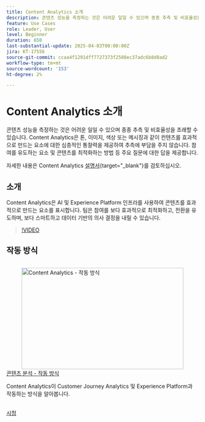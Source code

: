 ```yaml
---
title: Content Analytics 소개
description: 콘텐츠 성능을 측정하는 것은 어려운 일일 수 있으며 종종 추측 및 비효율성을 초래할 수 있습니다. Content Analytics은 콘텐츠를 효과적으로 만드는 요소에 대한 심층적인 통찰력을 제공하여 추측에 부담을 주지 않습니다.
feature: Use Cases
role: Leader, User
level: Beginner
duration: 650
last-substantial-update: 2025-04-03T00:00:00Z
jira: KT-17556
source-git-commit: ccaa4f1291dff7727373f2508ec37adc6b8d8ad2
workflow-type: tm+mt
source-wordcount: '153'
ht-degree: 2%

---
```


# Content Analytics 소개

콘텐츠 성능을 측정하는 것은 어려운 일일 수 있으며 종종 추측 및 비효율성을 초래할 수 있습니다. Content Analytics은 톤, 이미지, 색상 또는 메시징과 같이 컨텐츠를 효과적으로 만드는 요소에 대한 심층적인 통찰력을 제공하여 추측에 부담을 주지 않습니다. 참여를 유도하는 요소 및 콘텐츠를 최적화하는 방법 등 주요 질문에 대한 답을 제공합니다.

자세한 내용은 Content Analytics [설명서](https://experienceleague.adobe.com/ko/docs/analytics-platform/using/content-analytics/content-analytics){target="_blank"}를 검토하십시오.

## 소개

Content Analytics은 AI 및 Experience Platform 인프라를 사용하여 콘텐츠를 효과적으로 만드는 요소를 표시합니다. 팀은 참여를 보다 효과적으로 최적화하고, 전환을 유도하며, 보다 스마트하고 데이터 기반의 의사 결정을 내릴 수 있습니다.

>[!VIDEO](https://video.tv.adobe.com/v/3457317/?learn=on&enablevpops&captions=kor)


## 작동 방식

<!-- CARDS
{cta=Watch}
* how-it-works.md
-->
<!-- START CARDS HTML - DO NOT MODIFY BY HAND -->
<div class="columns">
    <div class="column is-half-tablet is-half-desktop is-one-third-widescreen" aria-label="Content Analytics - How it works">
        <div class="card" style="height: 100%; display: flex; flex-direction: column; height: 100%;">
            <div class="card-image">
                <figure class="image x-is-16by9">
                    <a href="how-it-works.md" title="Real-Time CDP Collaboration에 대한 권한 설정" target="_blank" rel="referrer">
                        <img class="is-bordered-r-small" src="https://video.tv.adobe.com/v/3457434/?format=jpeg&nocache=1742338375674&captions=kor" alt="Content Analytics - 작동 방식"
                             style="width: 100%; aspect-ratio: 16 / 9; object-fit: cover; overflow: hidden; display: block; margin: auto;">
                    </a>
                </figure>
            </div>
            <div class="card-content is-padded-small" style="display: flex; flex-direction: column; flex-grow: 1; justify-content: space-between;">
                <div class="top-card-content">
                    <p class="headline is-size-6 has-text-weight-bold">
                        <a href="how-it-works.md" target="_blank" rel="referrer" title="Content Analytics - 작동 방식">콘텐츠 분석 - 작동 방식</a>
                    </p>
                    <p class="is-size-6">Content Analytics이 Customer Journey Analytics 및 Experience Platform과 작동하는 방식을 알아봅니다.</p>
                </div>
                <a href="how-it-works.md" target="_blank" rel="referrer" class="spectrum-Button spectrum-Button--outline spectrum-Button--primary spectrum-Button--sizeM" style="align-self: flex-start; margin-top: 1rem;">
                    <span class="spectrum-Button-label has-no-wrap has-text-weight-bold">시청</span>
                </a>
            </div>
        </div>
    </div>
</div>
<!-- END CARDS HTML - DO NOT MODIFY BY HAND -->
